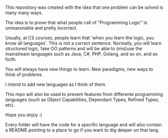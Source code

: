 This repository was created with the idea that one problem can be solved is many many ways. 

The idea is to prove that what people call of "Programming Logic" is unreasonable and pretty incorrect. 

Usually, at CS courses, people learn that 'when you learn the logic, you know all languages'. This is not a correct sentence. Normally, you will learn structured logic, fake OO patterns and will be able to (mis)use the mainstream languages such as Java, C#, PHP, Golang, and so on, and so forth. 

You will always have new things to learn. New paradigms, new ways to think of problems. 

I intend to add new languages as I think of them.

This repo will also be used to present features from differente programming languages (such as Object Capabilities, Dependant Types, Refined Types, etc).

Hope you enjoy :)

Every folder will have the code for a specific language and will also contain a README pointing to a place to go if you want to dig deeper on that lang.
